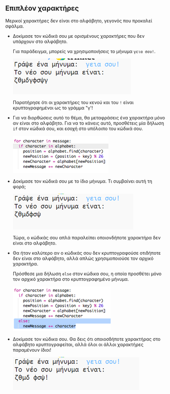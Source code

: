 ## Επιπλέον χαρακτήρες

Μερικοί χαρακτήρες δεν είναι στο αλφάβητο, γεγονός που προκαλεί σφάλμα.

+ Δοκίμασε τον κώδικά σου με ορισμένους χαρακτήρες που δεν υπάρχουν στο αλφάβητο.
    
    Για παράδειγμα, μπορείς να χρησιμοποιήσεις το μήνυμα `γεια σου!`.
    
    ![screenshot](images/messages-extra-characters.png)
    
    Παρατήρησε ότι οι χαρακτήρες του κενού και του `!` είναι κρυπτογραφημένοι ως το γράμμα "γ'!

+ Για να διορθώσεις αυτό το θέμα, θα μεταφράσεις ένα χαρακτήρα μόνο αν είναι στο αλφάβητο. Για να το κάνεις αυτό, προσθέτεις μία δήλωση `if` στον κώδικά σου, και εσοχή στο υπόλοιπο του κώδικά σου.
    
    ![screenshot](images/messages-if.png)

+ Δοκίμασε τον κώδικά σου με το ίδιο μήνυμα. Τι συμβαίνει αυτή τη φορά;
    
    ![screenshot](images/messages-if-test.png)
    
    Τώρα, ο κώδικάς σου απλά παραλείπει οποιονδήποτε χαρακτήρα δεν είναι στο αλφάβητο.

+ Θα ήταν καλύτερο αν ο κώδικάς σου δεν κρυπτογραφούσε οτιδήποτε δεν είναι στο αλφάβητο, αλλά απλώς χρησιμοποιούσε τον αρχικό χαρακτήρα.
    
    Πρόσθεσε μια δήλωση `else` στον κώδικα σου, η οποία προσθέτει μόνο τον αρχικό χαρακτήρα στο κρυπτογραφημένο μήνυμα.
    
    ![screenshot](images/messages-else.png)

+ Δοκίμασε τον κώδικα σου. Θα δεις ότι οποιοσδήποτε χαρακτήρας στο αλφάβητο κρυπτογραφείται, αλλά όλοι οι άλλοι χαρακτήρες παραμένουν ίδιοι!
    
    ![screenshot](images/messages-else-test.png)